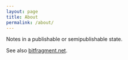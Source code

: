 ```yaml
---
layout: page
title: About
permalink: /about/
---
```


Notes in a publishable or semipublishable state.

See also [bitfragment.net](http://bitfragment.net).
